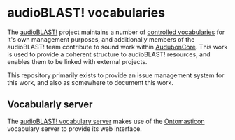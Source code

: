 # audioBLAST! vocabularies
The [audioBLAST!](htts://audioblast.org) project maintains a number of [controlled vocabularies](https://vocab.audioblast.org) for it's own management purposes, and additionally members of the audioBLAST! team contribute to sound work within [AudubonCore](https://github.com/tdwg/ac). This work is used to provide a coherent structure to audioBLAST! resources, and enables them to be linked with external projects.

This repository primarily exists to provide an issue management system for this work, and also as somewhere to document this work.

## Vocabularly server
The [audioBLAST! vocabulary server](https://vocab.audioblast.org) makes use of the [Ontomasticon](https://ontomasticon.github.io/) vocabulary server to provide its web interface.
